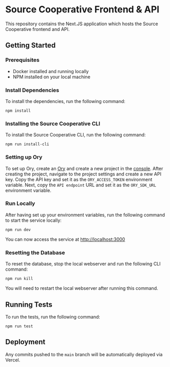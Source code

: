 # Source Cooperative Frontend & API

This repository contains the Next.JS application which hosts the Source Cooperative frontend and API.

## Getting Started

### Prerequisites
 - Docker installed and running locally
 - NPM installed on your local machine

### Install Dependencies

To install the dependencies, run the following command:

```
npm install
```

### Installing the Source Cooperative CLI

To install the Source Cooperative CLI, run the following command:

```
npm run install-cli
```

### Setting up Ory

To set up Ory, create an [Ory](https://ory.sh) and create a new project in the [console](https://console.ory.sh).
After creating the project, navigate to the project settings and create a new API key.
Copy the API key and set it as the `ORY_ACCESS_TOKEN` environment variable.
Next, copy the `API endpoint` URL and set it as the `ORY_SDK_URL` environment variable.

### Run Locally

After having set up your environment variables, run the following command to start the service locally:

```
npm run dev
```

You can now access the service at [http://localhost:3000](http://localhost:3000)


### Resetting the Database

To reset the database, stop the local webserver and run the following CLI command:

```
npm run kill
```

You will need to restart the local webserver after running this command.


## Running Tests

To run the tests, run the following command:

```
npm run test
```

## Deployment

Any commits pushed to the `main` branch will be automatically deployed via Vercel.
